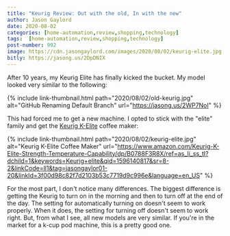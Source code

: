 ```yaml
---
title: "Keurig Review: Out with the old, In with the new"
author: Jason Gaylord
date: 2020-08-02
categories: [home-automation,review,shopping,technology]
tags:  [home-automation,review,shopping,technology]
post-number: 992
image: https://cdn.jasongaylord.com/images/2020/08/02/keurig-elite.jpg
bitly: https://jasong.us/2DpDNIX
---
```


After 10 years, my Keurig Elite has finally kicked the bucket. My model looked very similar to the following:

{% include link-thumbnail.html path="2020/08/02/old-keurig.jpg" alt="GitHub Renaming Default Branch" url="https://jasong.us/2WP7NoI" %}

This had forced me to get a new machine. I opted to stick with the "elite" family and get the [Keurig K-Elite](https://www.amazon.com/Keurig-K-Elite-Strength-Temperature-Capability/dp/B0788F3R8X/ref=as_li_ss_tl?dchild=1&keywords=Keurig+elite&qid=1596140817&sr=8-2&linkCode=ll1&tag=jasongaylor01-20&linkId=3f00d98c82f7d2103b53c7719d9c996e&language=en_US) coffee maker:

{% include link-thumbnail.html path="2020/08/02/keurig-elite.jpg" alt="Keurig K-Elite Coffee Maker" url="https://www.amazon.com/Keurig-K-Elite-Strength-Temperature-Capability/dp/B0788F3R8X/ref=as_li_ss_tl?dchild=1&keywords=Keurig+elite&qid=1596140817&sr=8-2&linkCode=ll1&tag=jasongaylor01-20&linkId=3f00d98c82f7d2103b53c7719d9c996e&language=en_US" %}

For the most part, I don't notice many differences. The biggest difference is getting the Keurig to turn on in the morning and then to turn off at the end of the day. The setting for automatically turning on doesn't seem to work properly. When it does, the setting for turning off doesn't seem to work right. But, from what I see, all new models are very similar. If you're in the market for a k-cup pod machine, this is a pretty good one.